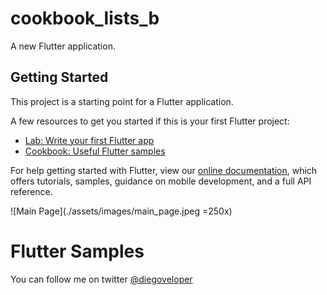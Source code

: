 # cookbook_lists_b

A new Flutter application.

## Getting Started

This project is a starting point for a Flutter application.

A few resources to get you started if this is your first Flutter project:

- [Lab: Write your first Flutter app](https://flutter.dev/docs/get-started/codelab)
- [Cookbook: Useful Flutter samples](https://flutter.dev/docs/cookbook)

For help getting started with Flutter, view our
[online documentation](https://flutter.dev/docs), which offers tutorials,
samples, guidance on mobile development, and a full API reference.

![Main Page](./assets/images/main_page.jpeg =250x)

# Flutter Samples

You can follow me on twitter [@diegoveloper](https://www.twitter.com/diegoveloper)
